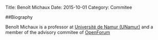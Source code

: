 Title: Benoît Michaux
Date: 2015-10-01
Category: Commitee

##Biography 

Benoît Michaux is a professor at [Université de Namur (UNamur)](http://unamur.be) 
and a member of the advisory commitee of [OpenForum](http://openforum.be)
